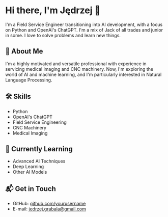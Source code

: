 # Hi there, I'm Jędrzej 👋

I'm a Field Service Engineer transitioning into AI development, with a focus on Python and OpenAI's ChatGPT. I'm a mix of Jack of all trades and junior in some. I love to solve problems and learn new things.

## 🚀 About Me
I'm a highly motivated and versatile professional with experience in servicing medical imaging and CNC machinery. Now, I'm exploring the world of AI and machine learning, and I'm particularly interested in Natural Language Processing.

## 🛠 Skills
- Python
- OpenAI's ChatGPT
- Field Service Engineering
- CNC Machinery
- Medical Imaging

## 🎯 Currently Learning
- Advanced AI Techniques
- Deep Learning
- Other AI Models


## 📬 Get in Touch
- GitHub: [github.com/yourusername](https://github.com/JGITSol)
- E-mail: jedrzej.grabala@gmail.com


